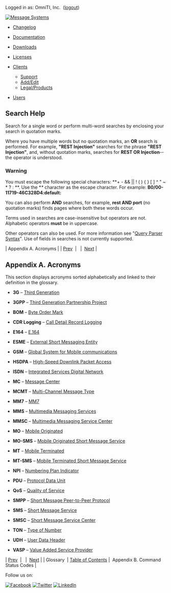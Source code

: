 Logged in as: OmniTI, Inc.  ([logout](https://support.messagesystems.com/logout.php))

[![Message Systems](https://support.messagesystems.com/images/ms-white205.png)](https://support.messagesystems.com/start.php) 

*   [Changelog](https://support.messagesystems.com/start.php?show=changelog)
*   [Documentation](https://support.messagesystems.com/docs/)
*   [Downloads](https://support.messagesystems.com/start.php)

*   [Licenses](https://support.messagesystems.com/license_summary.php)
*   <a href="">Clients</a>
    *   [Support](https://support.messagesystems.com/cs.php)
    *   [Add/Edit](https://support.messagesystems.com/edit_client.php)
    *   [Legal/Products](https://support.messagesystems.com/edit_products.php)
*   [Users](https://support.messagesystems.com/edit_customer.php)

## Search Help

Search for a single word or perform multi-word searches by enclosing your search in quotation marks.

Where you have multiple words but no quotation marks, an **OR** search is performed. For example, **"REST Injection"** searches for the phrase **"REST Injection"**, and, without quotation marks, searches for **REST OR Injection**--the operator is understood.

### Warning

You must escape the following special characters: **+ - && || ! ( ) { } [ ] ^ " ~ * ? : \**. Use the **\** character as the escape character. For example: **B0/00-11719-46C328D4\:default\:**

You can also perform **AND** searches, for example, **rest AND port** (no quotation marks) finds pages where both these words occur.

Terms used in searches are case-insensitive but operators are not. Alphabetic operators **must** be in uppercase.

Other operators can also be used. For more information see "[Query Parser Syntax](https://lucene.apache.org/core/old_versioned_docs/versions/3_0_0/queryparsersyntax.html)". Use of fields in searches is not currently supported.

| Appendix A. Acronyms |
| [Prev](glossary.php)  |   |  [Next](status_codes.php) |

## Appendix A. Acronyms

This section displays acronyms sorted alphabetically and linked to their definition in the glossary.

*   **3G** – [Third Generation](glossary.php#gloss-3g "Third Generation")

*   **3GPP** – [Third Generation Partnership Project](glossary.php#gloss-3gpp "Third Generation Partnership Project")

*   **BOM** – [Byte Order Mark](glossary.php#gloss-bom "Byte Order Mark")

*   **CDR Logging**         – [Call Detail Record Logging](glossary.php#gloss-cdr "Call Detail Record Logging")

*   **E164** – [E.164](glossary.php#gloss-e164 "E.164")

*   **ESME** – [External Short Messaging Entity](glossary.php#gloss-esme "External Short Messaging Entity")

*   **GSM** – [Global System for Mobile communications](glossary.php#gloss-gsm "Global System for Mobile communications")

*   **HSDPA** – [High-Speed Downlink Packet Access](glossary.php#gloss-hsdpa "High-Speed Downlink Packet Access")

*   **ISDN** – [Integrated Services Digital Network](glossary.php#gloss-isdn "Integrated Services Digital Network")

*   **MC** – [Message Center](glossary.php#gloss-mc "Message Center")

*   **MCMT** – [Multi-Channel Message Type](glossary.php#gloss-mcmt "Multi-Channel Message Type")

*   **MM7** – [MM7](glossary.php#gloss-mm7 "MM7")

*   **MMS** – [Multimedia Messaging Services](glossary.php#gloss-mms "Multimedia Messaging Services")

*   **MMSC** – [Multimedia Messaging Service Center](glossary.php#gloss-mmsc "Multimedia Messaging Service Center")

*   **MO** – [Mobile Originated](glossary.php#gloss-mo "Mobile Originated")

*   **MO-SMS** – [Mobile Originated Short Message Service](glossary.php#gloss-mosms "Mobile Originated Short Message Service")

*   **MT** – [Mobile Terminated](glossary.php#gloss-mt "Mobile Terminated")

*   **MT-SMS** – [Mobile Terminated Short Message Service](glossary.php#gloss-mtsms "Mobile Terminated Short Message Service")

*   **NPI** – [Numbering Plan Indicator](glossary.php#gloss-npi "Numbering Plan Indicator")

*   **PDU** – [Protocol Data Unit](glossary.php#gloss-pdu "Protocol Data Unit")

*   **QoS** – [Quality of Service](glossary.php#gloss-qos "Quality of Service")

*   **SMPP** – [Short Message Peer-to-Peer Protocol](glossary.php#gloss-smpp "Short Message Peer-to-Peer Protocol")

*   **SMS** – [Short Message Service](glossary.php#gloss-sms "Short Message Service")

*   **SMSC** – [Short Message Service Center](glossary.php#gloss-smsc "Short Message Service Center")

*   **TON** – [Type of Number](glossary.php#gloss-ton "Type of Number")

*   **UDH** – [User Data Header](glossary.php#gloss-udh "User Data Header")

*   **VASP** – [Value Added Service Provider](glossary.php#gloss-vasp "Value Added Service Provider")

| [Prev](glossary.php)  |   |  [Next](status_codes.php) |
| Glossary  | [Table of Contents](index.php) |  Appendix B. Command Status Codes |

Follow us on:

[![Facebook](https://support.messagesystems.com/images/icon-facebook.png)](http://www.facebook.com/messagesystems) [![Twitter](https://support.messagesystems.com/images/icon-twitter.png)](http://twitter.com/#!/MessageSystems) [![LinkedIn](https://support.messagesystems.com/images/icon-linkedin.png)](http://www.linkedin.com/company/message-systems)